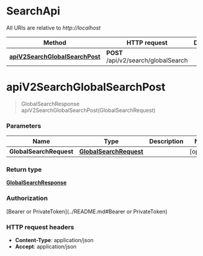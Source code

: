 # SearchApi

All URIs are relative to *http://localhost*

| Method | HTTP request | Description |
|------------- | ------------- | -------------|
| [**apiV2SearchGlobalSearchPost**](SearchApi.md#apiV2SearchGlobalSearchPost) | **POST** /api/v2/search/globalSearch |  |


<a name="apiV2SearchGlobalSearchPost"></a>
# **apiV2SearchGlobalSearchPost**
> GlobalSearchResponse apiV2SearchGlobalSearchPost(GlobalSearchRequest)



### Parameters

|Name | Type | Description  | Notes |
|------------- | ------------- | ------------- | -------------|
| **GlobalSearchRequest** | [**GlobalSearchRequest**](../Models/GlobalSearchRequest.md)|  | [optional] |

### Return type

[**GlobalSearchResponse**](../Models/GlobalSearchResponse.md)

### Authorization

[Bearer or PrivateToken](../README.md#Bearer or PrivateToken)

### HTTP request headers

- **Content-Type**: application/json
- **Accept**: application/json

